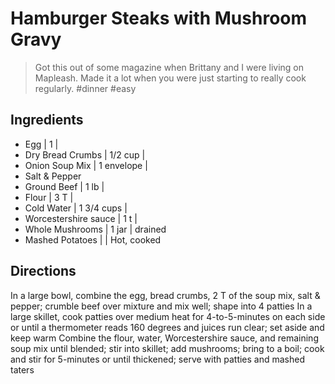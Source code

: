 # Hamburger Steaks with Mushroom Gravy
> Got this out of some magazine when Brittany and I were living on Mapleash. Made it a lot when you were just starting to really cook regularly. #dinner #easy

## Ingredients
- Egg | 1 |
- Dry Bread Crumbs | 1/2 cup |
- Onion Soup Mix | 1 envelope |
- Salt & Pepper
- Ground Beef | 1 lb |
- Flour | 3 T |
- Cold Water | 1 3/4 cups |
- Worcestershire sauce | 1 t |
- Whole Mushrooms | 1 jar | drained
- Mashed Potatoes | | Hot, cooked

## Directions 
In a large bowl, combine the egg, bread crumbs, 2 T of the soup mix, salt & pepper; crumble beef over mixture and mix well; shape into 4 patties
In a large skillet, cook patties over medium heat for 4-to-5-minutes on each side or until a thermometer reads 160 degrees and juices run clear; set aside and keep warm
Combine the flour, water, Worcestershire sauce, and remaining soup mix until blended; stir into skillet; add mushrooms; bring to a boil; cook and stir for 5-minutes or until thickened; serve with patties and mashed taters